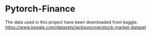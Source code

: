 # Pytorch-Finance

The data used in this project have been downloaded from kaggle.
https://www.kaggle.com/datasets/jacksoncrow/stock-market-dataset

